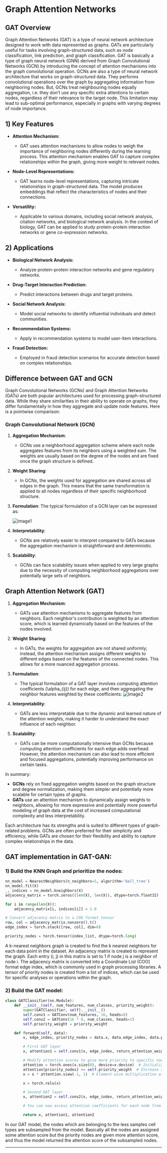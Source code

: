 # Graph Attention Networks

## GAT Overview

Graph Attention Networks (GAT) is a type of neural network architecture designed to work with data represented as graphs. GATs are particularly useful for tasks involving graph-structured data, such as node classification, link prediction, and graph classification. GAT is basically a type of graph neural network (GNN) derived from Graph Convolutional Networks (GCN) by introducing the concept of attention mechanisms into the graph convolutional operation. GCNs are also a type of neural network architecture that works on graph-structured data. They performs convolutional operations over the graph by aggregating information from neighboring nodes. But, GCNs treat neighbouring nodes equally aggregation, i.e. they don’t use any specific extra attentions to certain nodes, regardless of their relevance to the target node. This limitation may lead to sub-optimal performance, especially in graphs with varying degrees of node importance. 

## 1) Key Features

- **Attention Mechanism:**
   - GAT uses attention mechanisms to allow nodes to weigh the importance of neighboring nodes differently during the learning process.
This attention mechanism enables GAT to capture complex relationships within the graph, giving more weight to relevant nodes.

- **Node-Level Representations:**
   - GAT learns node-level representations, capturing intricate relationships in graph-structured data.
The model produces embeddings that reflect the characteristics of nodes and their connections.

- **Versatility:**
   - Applicable to various domains, including social network analysis, citation networks, and biological network analysis.
In the context of biology, GAT can be applied to study protein-protein interaction networks or gene co-expression networks.

## 2) Applications

- **Biological Network Analysis:**
  - Analyze protein-protein interaction networks and gene regulatory networks.

- **Drug-Target Interaction Prediction:**
  - Predict interactions between drugs and target proteins.

- **Social Network Analysis:**
  - Model social networks to identify influential individuals and detect communities.

- **Recommendation Systems:**
  - Apply in recommendation systems to model user-item interactions.

- **Fraud Detection:**
  - Employed in fraud detection scenarios for accurate detection based on complex relationships.
 
## Difference between GAT and GCN
Graph Convolutional Networks (GCNs) and Graph Attention Networks (GATs) are both popular architectures used for processing graph-structured data. While they share similarities in their ability to operate on graphs, they differ fundamentally in how they aggregate and update node features. Here is a pointwise comparison:

### Graph Convolutional Network (GCN)
1. **Aggregation Mechanism**:
   - GCNs use a neighborhood aggregation scheme where each node aggregates features from its neighbors using a weighted sum. The weights are usually based on the degree of the nodes and are fixed once the graph structure is defined.
   
2. **Weight Sharing**:
   - In GCNs, the weights used for aggregation are shared across all edges in the graph. This means that the same transformation is applied to all nodes regardless of their specific neighborhood structure.
   
3. **Formulation**:
   The typical formulation of a GCN layer can be expressed as:

    ![image1](assets/images/GCN_Eq.png)
   
4. **Interpretability**:
   - GCNs are relatively easier to interpret compared to GATs because the aggregation mechanism is straightforward and deterministic.

5. **Scalability**:
   - GCNs can face scalability issues when applied to very large graphs due to the necessity of computing neighborhood aggregations over potentially large sets of neighbors.

## Graph Attention Network (GAT)
1. **Aggregation Mechanism**:
   - GATs use attention mechanisms to aggregate features from neighbors. Each neighbor's contribution is weighted by an attention score, which is learned dynamically based on the features of the nodes involved.
   
2. **Weight Sharing**:
   - In GATs, the weights for aggregation are not shared uniformly; instead, the attention mechanism assigns different weights to different edges based on the features of the connected nodes. This allows for a more nuanced aggregation process.
   
3. **Formulation**:
   - The typical formulation of a GAT layer involves computing attention coefficients \(\alpha_{ij}\) for each edge, and then aggregating the neighbor features weighted by these coefficients:
     ![image2](assets/images/GAT_eq.png)
   
4. **Interpretability**:
   - GATs are less interpretable due to the dynamic and learned nature of the attention weights, making it harder to understand the exact influence of each neighbor.
   
5. **Scalability**:
   - GATs can be more computationally intensive than GCNs because computing attention coefficients for each edge adds overhead. However, the attention mechanism can also lead to more efficient and focused aggregations, potentially improving performance on certain tasks.

In summary:
- **GCNs** rely on fixed aggregation weights based on the graph structure and degree normalization, making them simpler and potentially more scalable for certain types of graphs.
- **GATs** use an attention mechanism to dynamically assign weights to neighbors, allowing for more expressive and potentially more powerful modeling of graph data at the cost of increased computational complexity and less interpretability.


Each architecture has its strengths and is suited to different types of graph-related problems. GCNs are often preferred for their simplicity and efficiency, while GATs are chosen for their flexibility and ability to capture complex relationships in the data.

## GAT implementation in GAT-GAN:
### 1) Build the KNN Graph and prioritize the nodes:
``` python
nn_model = NearestNeighbors(n_neighbors=5, algorithm='ball_tree')
nn_model.fit(X)
_, indices = nn_model.kneighbors(X)
adjacency_matrix = torch.zeros((len(X), len(X)), dtype=torch.float32)

for i in range(len(X)):
    adjacency_matrix[i, indices[i]] = 1.0

# Convert adjacency matrix to a COO format tensor
row, col = adjacency_matrix.nonzero().t()
edge_index = torch.stack([row, col], dim=0)

priority_nodes = torch.tensor(index_list, dtype=torch.long)
```
A k-nearest neighbors graph is created to find the k nearest neighbors for each data point in the dataset. An adjacency matrix is created to represent the graph. Each entry (i, j) in this matrix is set to 1 if node j is a neighbor of node i. The adjacency matrix is converted into a Coordinate List (COO) format edge index, which is commonly used in graph processing libraries. A tensor of priority nodes is created from a list of indices, which can be used for specific analyses or operations within the graph.

### 2) Build the GAT model:
``` python
class GATClassifier(nn.Module):
    def __init__(self, num_features, num_classes, priority_weight):
        super(GATClassifier, self).__init__()
        self.conv1 = GATConv(num_features, 16, heads=8)
        self.conv2 = GATConv(16 * 8, num_classes, heads=1)
        self.priority_weight = priority_weight

    def forward(self, data):
        x, edge_index, priority_nodes = data.x, data.edge_index, data.priority_nodes

        # First GAT layer
        x, attention1 = self.conv1(x, edge_index, return_attention_weights=True)

        # Modify attention scores to give more priority to specific nodes
        attention = torch.ones(x.size(0), device=x.device)  # Initialize with ones
        attention[priority_nodes] += self.priority_weight  # Increase attention to priority nodes
        x = x * attention.view(-1, 1)  # Element-wise multiplication with attention scores

        x = torch.relu(x)

        # Second GAT layer
        x, attention2 = self.conv2(x, edge_index, return_attention_weights=True)

        # You can now access attention coefficients for each node from attention1 and attention2

        return x, attention1, attention2
```
In our GAT model, the nodes which are belonging to the less samples cell types are subsampled from the model. Basically all the nodes are assigned some attention score but the priority nodes are given more attention score, and thus the model returned the attention score of the subsampled nodes.

---
